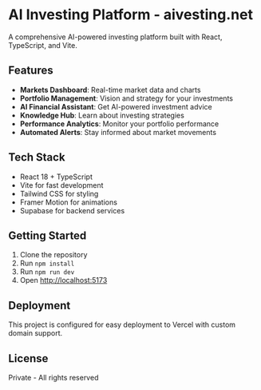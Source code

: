 # AI Investing Platform - aivesting.net

A comprehensive AI-powered investing platform built with React, TypeScript, and Vite.

## Features

- **Markets Dashboard**: Real-time market data and charts
- **Portfolio Management**: Vision and strategy for your investments
- **AI Financial Assistant**: Get AI-powered investment advice
- **Knowledge Hub**: Learn about investing strategies
- **Performance Analytics**: Monitor your portfolio performance
- **Automated Alerts**: Stay informed about market movements

## Tech Stack

- React 18 + TypeScript
- Vite for fast development
- Tailwind CSS for styling
- Framer Motion for animations
- Supabase for backend services

## Getting Started

1. Clone the repository
2. Run `npm install`
3. Run `npm run dev`
4. Open [http://localhost:5173](http://localhost:5173)

## Deployment

This project is configured for easy deployment to Vercel with custom domain support.

## License

Private - All rights reserved
